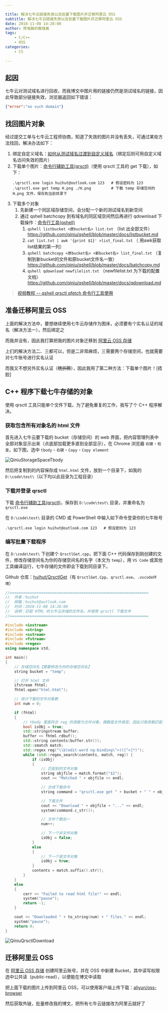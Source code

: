 ```yaml
---

title: 解决七牛云链接失效以及批量下载图片并迁移阿里云 OSS
subtitle: 解决七牛云链接失效以及批量下载图片并迁移阿里云 OSS
date: 2018-11-08 14:28:00
author: 修电脑的裁缝酱
tags:
	- C/C++
	- OSS
categories: 
	- CS
	
---
```



## 起因

七牛云对测试域名进行回收，而我博文中图片用的链接仍然是测试域名的链接，因此导致部分链接失效，浏览器返回如下错误：

```json
{"error":"no such domain"}
```

<!-- more -->

## 找回图片对象

经过提交工单与七牛云工程师协商，知道了失效的图片并没有丢失，可通过某些方法找回，解决办法如下：

1. 绑定自定义域名：[如何从测试域名过渡到自定义域名](https://developer.qiniu.com/kodo/kb/5158/how-to-transition-from-test-domain-name-to-a-custom-domain-name)（绑定后则可用自定义域名访问失效的图片）
2. 下载单个图片：[命令行辅助工具(qrsctl)](https://developer.qiniu.com/kodo/tools/1300/qrsctl)（使用 qrsctl 工具的 get 下载），如下：
    ```
    .\qrsctl.exe login huihut@outlook.com 123   # 假设密码为 123
    .\qrsctl.exe get temp H.png ./H.png         # 下载 temp 存储空间的 H.png 文件，保存到当前目录下
    ```
3. 下载多个对象
    1. 先新建一个同区域存储空间，会分配一个新的测试域名到新空间
    2. 通过 qshell batchcopy 到有域名的同区域空间然后再进行 qdownload 下载操作：[命令行工具(qshell)](https://developer.qiniu.com/kodo/tools/1302/qshell)
        1. `qshell listbucket <原bucket名> list.txt` （list 出全部文件）  
			<https://github.com/qiniu/qshell/blob/master/docs/listbucket.md>
        2. `cat list.txt | awk '{print $1}' >list_final.txt` （ 用awk获取list结果的第一列）
        3. `qshell batchcopy <原bucket名> <新bucket名> list_final.txt` （复制到新bucket的文件和原bucket文件名一致）  
			<https://github.com/qiniu/qshell/blob/master/docs/batchcopy.md>
        4. `qshell qdownload newfilelist.txt` （newfilelist.txt 为下载的配置文档）  
			<https://github.com/qiniu/qshell/blob/master/docs/qdownload.md>

> [视频教程 -- qshell qrsctl qfetch 命令行工具使用](https://developer.qiniu.com/kodo/kb/3858/video-of-how-to-use-qrs-tools)

## 准备迁移阿里云 OSS

上面的解决方法中，要想继续使用七牛云存储作为图床，必须要有个实名认证的域名（解决方法一），然后绑定之

而我并没有，因此我打算把我的图片对象迁移到 [阿里云 OSS 存储](https://cn.aliyun.com/product/oss)

上们的解决方法二、三都可以，但是二非常麻烦，三需要两个存储空间，也就需要对七牛账号进行实名认证

而我又不想另外实名认证（~~瞎折腾~~），因此我用了第二种方法：下载单个图片！[捂脸]

## C++ 程序下载七牛存储的对象

使用 qrsctl 工具只能单个文件下载，为了避免重复的工作，我写了个 C++ 程序解决。

### 获取包含所有对象名的 html 文件

首先进入七牛云要下载的 bucket（存储空间）的 web 界面，把内容管理列表中全部对象显示出来（点底部加载更多直到全部显示），在 Chrome 浏览器 `右键` - `检查`，如下图，选中 `tbody` - `右键` - `Copy` - `Copy element`

![QiniuStorageSpaceTbody](https://huihut-img.oss-cn-shenzhen.aliyuncs.com/QiniuStorageSpaceTbody.png)

然后把复制到的内容保存成 `html.html` 文件，放到一个目录下，如我的 `D:\code\test\`（以下均以此目录为工程目录）

### 下载并登录 qrsctl

下载 [命令行辅助工具(qrsctl)](https://developer.qiniu.com/kodo/tools/1300/qrsctl)，保存到 `D:\code\test\` 目录，并重命名为 `qrsctl.exe`

在 `D:\code\test\` 目录的 CMD 或 PowerShell 中输入如下命令登录你的七牛账号

```
.\qrsctl.exe login huihut@outlook.com 123   # 假设密码为 123
```

### 编写批量下载程序

在 `D:\code\test\` 下创建个 `QrsctlGet.cpp`，把下面 C++ 代码保存到刚创建的文件，修改存储空间名为你的存储空间名的名字（本文为 `temp`），用 `VS Code` 或其他工具编译运行，七牛存储的文件即会下载到同目录下。

Github 仓库：[huihut/QrsctlGet](https://github.com/huihut/QrsctlGet)（有 `QrsctlGet.Cpp`、`qrsctl.exe`、`.vscode环境`）

```cpp
//==============================================================
//  作者：huihut
//  邮箱：huihut@outlook.com
//  时间：2018-11-08 14:28:00
//  说明：匹配 HTML 的七牛云存储的文件名，并使用 qrsctl 下载文件
//==============================================================

#include <iostream>
#include <string>
#include <sstream>
#include <fstream>
#include <regex>
using namespace std;

int main()
{
	// 存储空间名【需要修改为你的存储空间名】
	string bucket = "temp";

	// 打开 html 文件
	ifstream fhtml;
	fhtml.open("html.html");

	// 统计下载的文件对象数
	int num = 0;

	if (fhtml)
	{
		// tbody 里面符合 reg 的奇数为文件对象，偶数是文件类型，因此只取奇数匹配项
		bool isObj = true;
		std::stringstream buffer;
		buffer << fhtml.rdbuf();
		std::string contents(buffer.str());
		std::smatch match;
		std::regex reg("\\b(edit-word ng-binding\">)([^<]*)");
		while (std::regex_search(contents, match, reg)) {
			if (isObj)
			{
				// 匹配到的文件对象
				string objfile = match.format("$2");
				cout << "Matched " + objfile << endl;

				// 合成下载命令
				string command = "qrsctl.exe get " + bucket + " " + objfile + " ./" + objfile;

				// 下载文件
				cout << "Download " + objfile + "..." << endl;
				system(command.c_str());

				// 文件个数加一
				num++;

				// 下一个非文件对象
				isObj = false;
			}
			else
			{
				// 下一个是文件对象
				isObj = true;
			}
			contents = match.suffix().str();
		}
	}
	else
	{
		cerr << "Failed to read html file!" << endl;
		system("pause");
		return -1;
	}

	cout << "Downloaded " + to_string(num) + " files." << endl;
	system("pause");
	return 0;
}
```

![QiniuQrsctlDownload](https://huihut-img.oss-cn-shenzhen.aliyuncs.com/QiniuQrsctlDownload.png)

## 迁移阿里云 OSS

在 [阿里云 OSS 存储](https://cn.aliyun.com/product/oss) 创建阿里云账号，并在 OSS 中新建 Bucket，其中读写权限选中公共读（public-read），以便能在博文中读取

把上面下载的图片上传到阿里云 OSS，可以使用客户端上传下载：[aliyun/oss-browser](https://github.com/aliyun/oss-browser)

然后获取外链，批量修改我的博文，把所有七牛云链接改为阿里云就好了